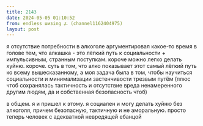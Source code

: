 ```yaml
---
title: 2143
date: 2024-05-05 01:10:52
from: endless шизing ⍼ (channel1162404975)
layout: post
---
```


я отсутствие потребности в алкоголе аргументировал какое-то время в голове тем, что алкашка - это лёгкий путь к социальности + импульсивным, странным поступкам. короче можно легко делать хуйню.
короче. суть в том, что алко показывает этот самый лёгкий путь ко всему вышесказанному, а моя задача была в том, чтобы научиться социальности и минимализации застенчивости трезвым путём (плюс чтоб сохранялась тактичность и отсутствие вреда ненамеренного другим людям, да и собственная безопасность чтоб)

в общем. я и пришел к этому. я социален и могу делать хуйню без алкоголя, причем безопасную, тактичную и не аморальную. просто теперь человек с адекватной невредящей ебанцой
